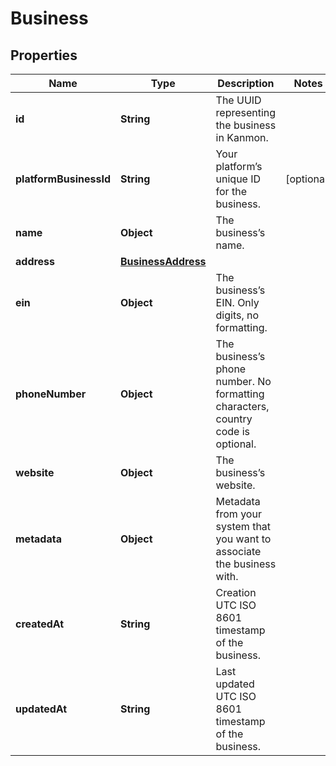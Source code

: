 

# Business


## Properties

| Name | Type | Description | Notes |
|------------ | ------------- | ------------- | -------------|
|**id** | **String** | The UUID representing the business in Kanmon. |  |
|**platformBusinessId** | **String** | Your platform’s unique ID for the business. |  [optional] |
|**name** | **Object** | The business’s name. |  |
|**address** | [**BusinessAddress**](BusinessAddress.md) |  |  |
|**ein** | **Object** | The business’s EIN. Only digits, no formatting. |  |
|**phoneNumber** | **Object** | The business’s phone number. No formatting characters, country code is optional. |  |
|**website** | **Object** | The business’s website. |  |
|**metadata** | **Object** | Metadata from your system that you want to associate the business with. |  |
|**createdAt** | **String** | Creation UTC ISO 8601 timestamp of the business. |  |
|**updatedAt** | **String** | Last updated UTC ISO 8601 timestamp of the business. |  |



